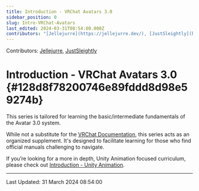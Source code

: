 ```yaml
---
title: Introduction - VRChat Avatars 3.0
sidebar_position: 0
slug: Intro-VRChat-Avatars
last_edited: 2024-03-31T08:54:00.000Z
contributors: "[Jellejurre](https://jellejurre.dev/), [JustSleightly](https://vrc.sleightly.dev/)"
---
```

Contributors: [Jellejurre](https://jellejurre.dev/), [JustSleightly](https://vrc.sleightly.dev/)



# Introduction - VRChat Avatars 3.0 {#128d8f78200746e89fddd8d98e59274b}


This series is tailored for learning the basic/intermediate fundamentals of the Avatar 3.0 system.


While not a substitute for the [VRChat Documentation](https://creators.vrchat.com/), this series acts as an organized supplement. It's designed to facilitate learning for those who find official manuals challenging to navigate.


If you’re looking for a more in depth, Unity Animation focused curriculum, please check out [Introduction - Unity Animation](/docs/Unity-Animations/Intro-Unity-Animation).



---
<RightAlignedText>Last Updated: 31 March 2024 08:54:00</RightAlignedText>